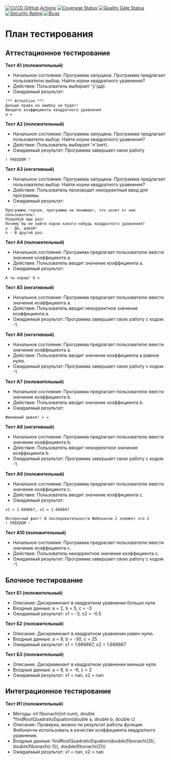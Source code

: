 [![CI/CD GitHub Actions](https://github.com/Chifir31/testingLab1/actions/workflows/test-action.yml/badge.svg)](https://github.com/Chifir31/testingLab1/actions/workflows/test-action.yml)
[![Coverage Status](https://coveralls.io/repos/github/Chifir31/testingLab1/badge.svg?branch=main)](https://coveralls.io/github/Chifir31/testingLab1?branch=main)
[![Quality Gate Status](https://sonarcloud.io/api/project_badges/measure?project=Chifir31_testingLab1&metric=alert_status)](https://sonarcloud.io/summary/new_code?id=Chifir31_testingLab1)
[![Security Rating](https://sonarcloud.io/api/project_badges/measure?project=Chifir31_testingLab1&metric=security_rating)](https://sonarcloud.io/summary/new_code?id=Chifir31_testingLab1)
[![Bugs](https://sonarcloud.io/api/project_badges/measure?project=Chifir31_testingLab1&metric=bugs)](https://sonarcloud.io/summary/new_code?id=Chifir31_testingLab1)

# План тестирования
## Аттестационное тестирование
**Тест А1 (положительный)**
- Начальное состояние: Программа запущена. Программа предлагает пользователю выбор: Найти корни квадратного уравнения?
- Действие: Пользователь выбирает 'y'(да).
- Ожидаемый результат:
```
!** Attention **!
Дальше права на ошибку не будет!
Введите коэффициенты квадратного уравнения
a =
```

**Тест А2 (положительный)**
- Начальное состояние: Программа запущена. Программа предлагает пользователю выбор: Найти корни квадратного уравнения?
- Действие: Пользователь выбирает 'n'(нет).
- Ожидаемый результат: Программа завершает свою работу
```
! FREEDOM !
```

**Тест А3 (негативный)**
- Начальное состояние: Программа запущена. Программа предлагает пользователю выбор: Найти корни квадратного уравнения?
- Действие: Пользователь производит некорректный ввод для программы.
- Ожидаемый результат:
```
Программа глупая, программа не понимает, что хочет от нее пользователь!
Попробуй еще раз!
Почему бы не найти корни какого-нибудь квадратного уравнения?
y - Да, давай!
n - В другой раз.
```

**Тест А4 (положительный)**
- Начальное состояние: Программа предлагает пользователю ввести значение коэффициента a.
- Действие: Пользователь вводит значение коэффициента a.
- Ожидаемый результат:
```
А ты хорош! b =
```

**Тест А5 (негативный)**
- Начальное состояние: Программа предлагает пользователю ввести значение коэффициента a.
- Действие: Пользователь вводит некорректное значение коэффициента a.
- Ожидаемый результат: Программа завершает свою работу с кодом -1.

**Тест А6 (негативный)**
- Начальное состояние: Программа предлагает пользователю ввести значение коэффициента a.
- Действие: Пользователь вводит значение коэффициента a равное нулю.
- Ожидаемый результат: Программа завершает свою работу с кодом -1.

**Тест А7 (положительный)**
- Начальное состояние: Программа предлагает пользователю ввести значение коэффициента b.
- Действие: Пользователь вводит значение коэффициента b.
- Ожидаемый результат:
```
Финишный рывок! c =
```

**Тест А8 (негативный)**
- Начальное состояние: Программа предлагает пользователю ввести значение коэффициента b.
- Действие: Пользователь вводит некорректное значение коэффициента b.
- Ожидаемый результат: Программа завершает свою работу с кодом -1.
  
**Тест А9 (положительный)**
- Начальное состояние: Программа предлагает пользователю ввести значение коэффициента c.
- Действие: Пользователь вводит значение коэффициента c.
- Ожидаемый результат:
```
x1 = 1.666667, x2 = 1.666667

Интересный факт! В последовательности Фибоначчи 2 элемент это 2
! FREEDOM !

```

**Тест А10 (положительный)**
- Начальное состояние: Программа предлагает пользователю ввести значение коэффициента c.
- Действие: Пользователь некорректное значение коэффициента c.</li>
- Ожидаемый результат: Программа завершает свою работу с кодом -1.

## Блочное тестирование
**Тест Б1 (положительный)**
- Описание: Дискриминант в квадратном уравнении больше нуля.
- Входные данные: a = 2, b = 5, c = -3
- Ожидаемый результат: x1 = -3, x2 = -0.5

**Тест Б2 (положительный)**
- Описание: Дискриминант в квадратном уравнении равен нулю.
- Входные данные: a = 9, b = -30, c = 25
- Ожидаемый результат: x1 = 1.666667, x2 = 1.666667

**Тест Б3 (положительный)**
- Описание: Дискриминант в квадратном уравнении меньше нуля.
- Входные данные: a = 9, b = -6, c = 2
- Ожидаемый результат: x1 = nan, x2 = nan

## Интеграционное тестирование
**Тест И1 (положительный)**
- Методы: int fibonachi(int num), double *findRootQuadraticEquation(double a, double b, double c)
- Описание: Проверка, можно ли результат работы функции Фибоначчи использовать в качестве коэффициента квадратного уравнения.
- Входные данные: findRootQuadraticEquation(double(fibonachi(3)), double(fibonachi(-5)), double(fibonachi(2)))
- Ожидаемый результат: x1 = nan, x2 = nan
